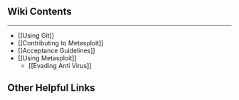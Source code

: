 ## Wiki Contents
-------------
* [[Using Git]]
* [[Contributing to Metasploit]]
* [[Acceptance Guidelines]]
* [[Using Metasploit]]
  * [[Evading Anti Virus]]

## Other Helpful Links

